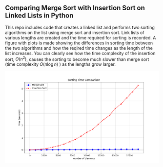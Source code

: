 ## Comparing Merge Sort with Insertion Sort on Linked Lists in Python ##

This repo includes code that creates a linked list and performs two sorting algorithms on the list using merge sort and insertion sort.
Link lists of various lengths are created and the time required for sorting is recorded.
A figure with plots is made showing the differences in sorting time between the two algorithms and how the reqired time changes as the length of the list increases.
You can clearly see how the time complexity of the insertion sort, $O(n^2)$, causes the sorting to become much slower than merge sort (time complexity $O(n \log n)$ ) as the lengths grow larger.

![Sorting Time Comparison Plot](SortingTimeComparisonPlot.png)
